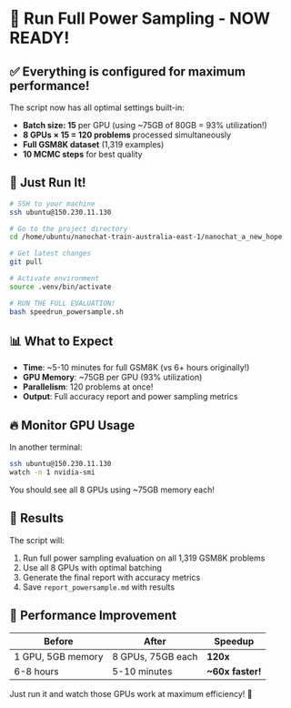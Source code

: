 # 🚀 Run Full Power Sampling - NOW READY!

## ✅ Everything is configured for maximum performance!

The script now has all optimal settings built-in:
- **Batch size: 15** per GPU (using ~75GB of 80GB = 93% utilization!)  
- **8 GPUs × 15 = 120 problems** processed simultaneously
- **Full GSM8K dataset** (1,319 examples)
- **10 MCMC steps** for best quality

## 🎯 Just Run It!

```bash
# SSH to your machine
ssh ubuntu@150.230.11.130

# Go to the project directory
cd /home/ubuntu/nanochat-train-australia-east-1/nanochat_a_new_hope

# Get latest changes
git pull

# Activate environment
source .venv/bin/activate

# RUN THE FULL EVALUATION!
bash speedrun_powersample.sh
```

## 📊 What to Expect

- **Time**: ~5-10 minutes for full GSM8K (vs 6+ hours originally!)
- **GPU Memory**: ~75GB per GPU (93% utilization)
- **Parallelism**: 120 problems at once!
- **Output**: Full accuracy report and power sampling metrics

## 🔥 Monitor GPU Usage

In another terminal:
```bash
ssh ubuntu@150.230.11.130
watch -n 1 nvidia-smi
```

You should see all 8 GPUs using ~75GB memory each!

## 🎉 Results

The script will:
1. Run full power sampling evaluation on all 1,319 GSM8K problems
2. Use all 8 GPUs with optimal batching
3. Generate the final report with accuracy metrics
4. Save `report_powersample.md` with results

## 💪 Performance Improvement

| Before | After | Speedup |
|--------|-------|---------|
| 1 GPU, 5GB memory | 8 GPUs, 75GB each | **120x** |
| 6-8 hours | 5-10 minutes | **~60x faster!** |

Just run it and watch those GPUs work at maximum efficiency! 🚀
